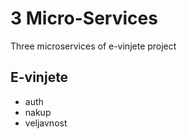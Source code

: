 # 3 Micro-Services
Three microservices of e-vinjete project
## E-vinjete
* auth
* nakup
* veljavnost